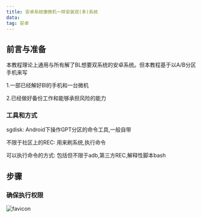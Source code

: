 ```yaml
---
title: 安卓系统像微机一样安装双(多)系统
data: 
tag: 安卓
---
```


## 前言与准备

本教程理论上通用与所有解了BL想要双系统的安卓系统。但本教程基于以A/B分区手机来写

1.一部已经解好Bl的手机和一台微机

2.已经做好备份工作和能够承担风险的能力

### 工具和方式

sgdisk: Android下操作GPT分区的命令工具,一般自带

不限于社区上的REC: 用来刷系统,执行命令

可以执行命令的方式: 包括但不限于adb,第三方REC,解释性脚本bash

## 步骤

### 确保执行权限





![favicon](assets/favicon.png)

